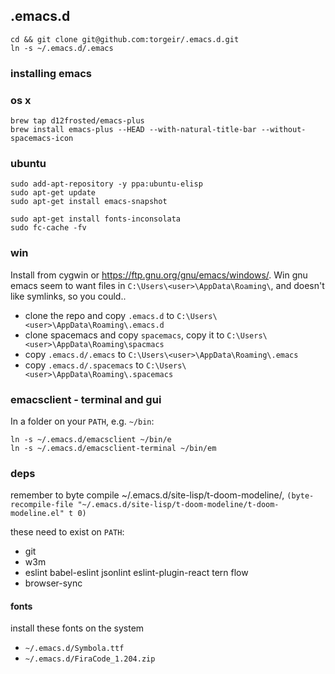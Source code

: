 ## .emacs.d

```
cd && git clone git@github.com:torgeir/.emacs.d.git
ln -s ~/.emacs.d/.emacs
```

### installing emacs

### os x

```
brew tap d12frosted/emacs-plus
brew install emacs-plus --HEAD --with-natural-title-bar --without-spacemacs-icon
```

### ubuntu

```
sudo add-apt-repository -y ppa:ubuntu-elisp
sudo apt-get update
sudo apt-get install emacs-snapshot

sudo apt-get install fonts-inconsolata
sudo fc-cache -fv
```

### win

Install from cygwin or https://ftp.gnu.org/gnu/emacs/windows/. Win gnu emacs
seem to want files in `C:\Users\<user>\AppData\Roaming\`, and doesn't like
symlinks, so you could..

- clone the repo and copy `.emacs.d` to `C:\Users\<user>\AppData\Roaming\.emacs.d`
- clone spacemacs and copy `spacemacs`, copy it to `C:\Users\<user>\AppData\Roaming\spacmacs`
- copy `.emacs.d/.emacs` to `C:\Users\<user>\AppData\Roaming\.emacs`
- copy `.emacs.d/.spacemacs` to `C:\Users\<user>\AppData\Roaming\.spacemacs`

### emacsclient - terminal and gui

In a folder on your `PATH`, e.g. `~/bin`:

```
ln -s ~/.emacs.d/emacsclient ~/bin/e
ln -s ~/.emacs.d/emacsclient-terminal ~/bin/em
```

### deps

remember to byte compile ~/.emacs.d/site-lisp/t-doom-modeline/,
`(byte-recompile-file "~/.emacs.d/site-lisp/t-doom-modeline/t-doom-modeline.el"
t 0)`

these need to exist on `PATH`:

- git
- w3m
- eslint babel-eslint jsonlint eslint-plugin-react tern flow
- browser-sync

#### fonts

install these fonts on the system

- `~/.emacs.d/Symbola.ttf`
- `~/.emacs.d/FiraCode_1.204.zip`





